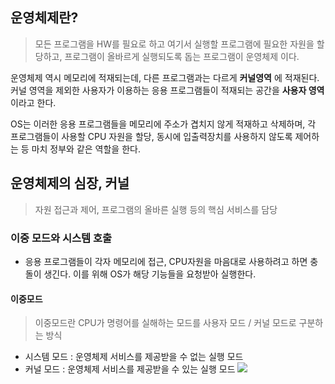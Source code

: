 ## 운영체제란?
> 모든 프로그램을 HW를 필요로 하고 여기서 실행할 프로그램에 필요한 자원을 할당하고, 프로그램이 올바르게 실행되도록 돕는 프로그램이 운영체제 이다.

운영체제 역시 메모리에 적재되는데, 다른 프로그램과는 다르게 **커널영역** 에 적재된다.
커널 영역을 제외한 사용자가 이용하는 응용 프로그램들이 적재되는 공간을 **사용자 영역** 이라고 한다.

OS는 이러한 응용 프로그램들을 메모리에 주소가 겹치지 않게 적재하고 삭제하며, 각 프로그램들이 사용할 CPU 자원을 할당, 동시에 입출력장치를 사용하지 않도록 제어하는 등 마치 정부와 같은 역할을 한다.

## 운영체제의 심장, 커널
> 자원 접근과 제어, 프로그램의 올바른 실행 등의 핵심 서비스를 담당

### 이중 모드와 시스템 호출
- 응용 프로그램들이 각자 메모리에 접근, CPU자원을 마음대로 사용하려고 하면 충돌이 생긴다. 이를 위해 OS가 해당 기능들을 요청받아 실행한다.
#### 이중모드
> 이중모드란 CPU가 명령어를 실해하는 모드를 사용자 모드 / 커널 모드로 구분하는 방식

- 시스템 모드 : 운영체제 서비스를 제공받을 수 없는 실행 모드
- 커널 모드 : 운영체제 서비스를 제공받을 수 있는 실행 모드
![](https://i.imgur.com/YuDu8es.png)


